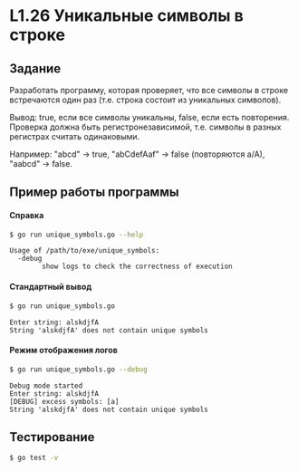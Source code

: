 # L1.26 Уникальные символы в строке
## Задание
Разработать программу, которая проверяет, что все символы в строке встречаются один раз (т.е. строка состоит из уникальных символов).

Вывод: true, если все символы уникальны, false, если есть повторения. Проверка должна быть регистронезависимой, т.е. символы в разных регистрах считать одинаковыми.

Например: "abcd" -> true, "abCdefAaf" -> false (повторяются a/A), "aabcd" -> false.
## Пример работы программы
#### Справка
```bash
$ go run unique_symbols.go --help
```
```
Usage of /path/to/exe/unique_symbols:
  -debug
    	show logs to check the correctness of execution
```

#### Стандартный вывод 
```bash
$ go run unique_symbols.go
```
```
Enter string: alskdjfA        
String 'alskdjfA' does not contain unique symbols
```

#### Режим отображения логов
```bash 
$ go run unique_symbols.go --debug
```
```
Debug mode started
Enter string: alskdjfA
[DEBUG] excess symbols: [a]
String 'alskdjfA' does not contain unique symbols
```
## Тестирование
```bash 
$ go test -v
```
